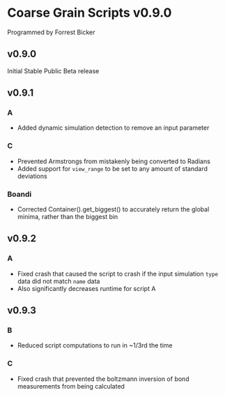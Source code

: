 # Coarse Grain Scripts v0.9.0
Programmed by Forrest Bicker

## v0.9.0

Initial Stable Public Beta release

## v0.9.1

### A

+ Added dynamic simulation detection to remove an input parameter

### C

+ Prevented Armstrongs from mistakenly being converted to Radians
+ Added support for `view_range` to be set to any amount of standard deviations

### Boandi

+ Corrected Container().get_biggest() to accurately return the global minima, rather than the biggest bin

## v0.9.2

### A

+ Fixed crash that caused the script to crash if the input simulation `type` data did not match `name` data
+ Also significantly decreases runtime for script A

## v0.9.3

### B

+ Reduced script computations to run in ~1/3rd the time

### C

+ Fixed crash that prevented the boltzmann inversion of bond measurements from being calculated
